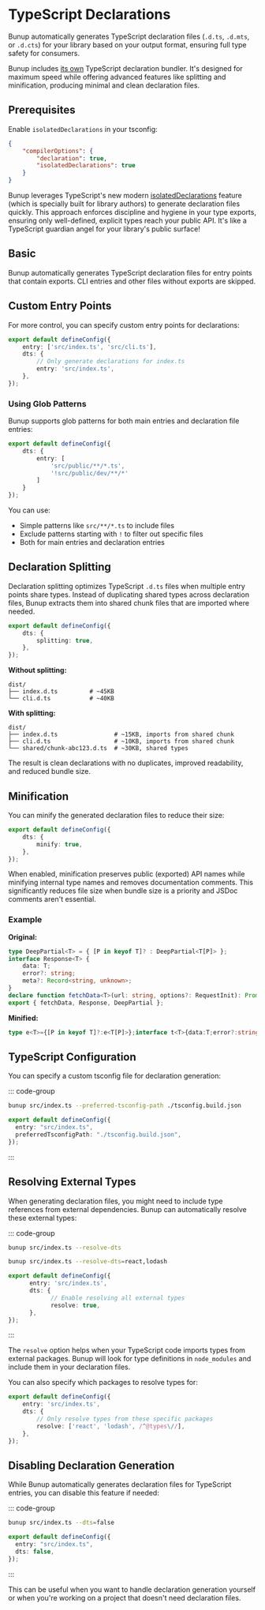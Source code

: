 # TypeScript Declarations

Bunup automatically generates TypeScript declaration files (`.d.ts`, `.d.mts`, or `.d.cts`) for your library based on your output format, ensuring full type safety for consumers.

Bunup includes [its own](https://github.com/bunup/typeroll) TypeScript declaration bundler. It's designed for maximum speed while offering advanced features like splitting and minification, producing minimal and clean declaration files.

## Prerequisites

Enable `isolatedDeclarations` in your tsconfig:

```json [tsconfig.json] 4
{
	"compilerOptions": {
		"declaration": true,
		"isolatedDeclarations": true
	}
}
```

Bunup leverages TypeScript's new modern [isolatedDeclarations](https://www.typescriptlang.org/docs/handbook/release-notes/typescript-5-5.html#isolated-declarations) feature (which is specially built for library authors) to generate declaration files quickly. This approach enforces discipline and hygiene in your type exports, ensuring only well-defined, explicit types reach your public API. It's like a TypeScript guardian angel for your library's public surface!

## Basic

Bunup automatically generates TypeScript declaration files for entry points that contain exports. CLI entries and other files without exports are skipped.

## Custom Entry Points

For more control, you can specify custom entry points for declarations:

```typescript
export default defineConfig({
	entry: ['src/index.ts', 'src/cli.ts'],
	dts: {
		// Only generate declarations for index.ts
		entry: 'src/index.ts',
	},
});
```

### Using Glob Patterns

Bunup supports glob patterns for both main entries and declaration file entries:

```typescript
export default defineConfig({
	dts: {
		entry: [
			'src/public/**/*.ts',
			'!src/public/dev/**/*'
		]
	}
});
```

You can use:
- Simple patterns like `src/**/*.ts` to include files
- Exclude patterns starting with `!` to filter out specific files
- Both for main entries and declaration entries

## Declaration Splitting

Declaration splitting optimizes TypeScript `.d.ts` files when multiple entry points share types. Instead of duplicating shared types across declaration files, Bunup extracts them into shared chunk files that are imported where needed.

```typescript
export default defineConfig({
	dts: {
		splitting: true,
	},
});
```

**Without splitting:**

```
dist/
├── index.d.ts         # ~45KB
└── cli.d.ts           # ~40KB
```

**With splitting:**

```
dist/
├── index.d.ts         		  # ~15KB, imports from shared chunk
├── cli.d.ts           		  # ~10KB, imports from shared chunk
└── shared/chunk-abc123.d.ts  # ~30KB, shared types
```

The result is clean declarations with no duplicates, improved readability, and reduced bundle size.

<!-- TODO: Uncomment this once Bun fixes the issue with splitting and declaration splitting can be enabled by default when build splitting is enabled
::: info
Declaration splitting is enabled by default if code splitting is enabled.
::: -->

## Minification

You can minify the generated declaration files to reduce their size:

```typescript
export default defineConfig({
	dts: {
		minify: true,
	},
});
```

When enabled, minification preserves public (exported) API names while minifying internal type names and removes documentation comments. This significantly reduces file size when bundle size is a priority and JSDoc comments aren't essential.

### Example

**Original:**

```ts
type DeepPartial<T> = { [P in keyof T]? : DeepPartial<T[P]> };
interface Response<T> {
	data: T;
	error?: string;
	meta?: Record<string, unknown>;
}
declare function fetchData<T>(url: string, options?: RequestInit): Promise<Response<T>>;
export { fetchData, Response, DeepPartial };
```

**Minified:**

```ts
type e<T>={[P in keyof T]?:e<T[P]>};interface t<T>{data:T;error?:string;meta?:Record<string,unknown>;}declare function n<T>(url:string,options?:RequestInit): Promise<t<T>>;export{n as fetchData,t as Response,e as DeepPartial};
```


## TypeScript Configuration

You can specify a custom tsconfig file for declaration generation:

::: code-group

```sh [CLI]
bunup src/index.ts --preferred-tsconfig-path ./tsconfig.build.json
```

```ts [bunup.config.ts]
export default defineConfig({
  entry: "src/index.ts",
  preferredTsconfigPath: "./tsconfig.build.json",
});
```

:::

## Resolving External Types

When generating declaration files, you might need to include type references from external dependencies. Bunup can automatically resolve these external types:

::: code-group

```sh [CLI - all packages]
bunup src/index.ts --resolve-dts
```

```sh [CLI - specific packages]
bunup src/index.ts --resolve-dts=react,lodash
```

```ts [bunup.config.ts]
export default defineConfig({
      entry: 'src/index.ts',
      dts: {
            // Enable resolving all external types
            resolve: true,
      },
});
```

:::

The `resolve` option helps when your TypeScript code imports types from external packages. Bunup will look for type definitions in `node_modules` and include them in your declaration files.

You can also specify which packages to resolve types for:

```typescript
export default defineConfig({
	entry: 'src/index.ts',
	dts: {
		// Only resolve types from these specific packages
		resolve: ['react', 'lodash', /^@types\//],
	},
});
```

## Disabling Declaration Generation

While Bunup automatically generates declaration files for TypeScript entries, you can disable this feature if needed:

::: code-group

```sh [CLI]
bunup src/index.ts --dts=false
```

```ts [bunup.config.ts]
export default defineConfig({
  entry: "src/index.ts",
  dts: false,
});
```

:::

This can be useful when you want to handle declaration generation yourself or when you're working on a project that doesn't need declaration files.
